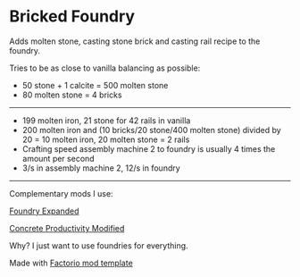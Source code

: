# Bricked Foundry

Adds molten stone, casting stone brick and casting rail recipe to the foundry.

Tries to be as close to vanilla balancing as possible:

- 50 stone + 1 calcite = 500 molten stone
- 80 molten stone = 4 bricks

---

- 199 molten iron, 21 stone for 42 rails in vanilla
- 200 molten iron and (10 bricks/20 stone/400 molten stone) divided by 20 = 10 molten iron, 20 molten stone = 2 rails
- Crafting speed assembly machine 2 to foundry is usually 4 times the amount per second
- 3/s in assembly machine 2, 12/s in foundry

---

Complementary mods I use:

[Foundry Expanded](https://mods.factorio.com/mod/foundry-expanded)

[Concrete Productivity Modified](https://mods.factorio.com/mod/concrete-productivity-modified)

Why? I just want to use foundries for everything.

Made with [Factorio mod template](https://github.com/fgardt/factorio-mod-template)
